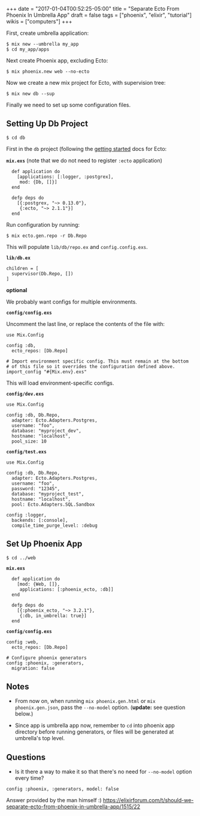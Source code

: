+++
date = "2017-01-04T00:52:25-05:00"
title = "Separate Ecto From Phoenix In Umbrella App"
draft = false
tags = ["phoenix", "elixir", "tutorial"]
wikis = ["computers"]
+++

First, create umbrella application:

    $ mix new --umbrella my_app
    $ cd my_app/apps

Next create Phoenix app, excluding Ecto:

    $ mix phoenix.new web --no-ecto

Now we create a new mix project for Ecto, with supervision tree:

    $ mix new db --sup

Finally we need to set up some configuration files.

## Setting Up Db Project

    $ cd db

First in the `db` project (following the
[getting started](https://hexdocs.pm/ecto/getting-started.html) docs for Ecto:

**`mix.exs`** (note that we do not need to register `:ecto` application)

      def application do
        [applications: [:logger, :postgrex],
         mod: {Db, []}]
      end

      defp deps do
        [{:postgrex, "~> 0.13.0"},
         {:ecto, "~> 2.1.1"}]
      end

Run configuration by running:

    $ mix ecto.gen.repo -r Db.Repo

This will populate `lib/db/repo.ex` and  `config.config.exs`.

**`lib/db.ex`**

    children = [
      supervisor(Db.Repo, [])
    ]

**optional**

We probably want configs for multiple environments.

**`config/config.exs`**

Uncomment the last line, or replace the contents of the file with:

    use Mix.Config

    config :db,
      ecto_repos: [Db.Repo]

    # Import environment specific config. This must remain at the bottom
    # of this file so it overrides the configuration defined above.
    import_config "#{Mix.env}.exs"

This will load environment-specific configs.

**`config/dev.exs`**

    use Mix.Config

    config :db, Db.Repo,
      adapter: Ecto.Adapters.Postgres,
      username: "foo",
      database: "myproject_dev",
      hostname: "localhost",
      pool_size: 10

**`config/test.exs`**

    use Mix.Config

    config :db, Db.Repo,
      adapter: Ecto.Adapters.Postgres,
      username: "foo",
      password: "12345",
      database: "myproject_test",
      hostname: "localhost",
      pool: Ecto.Adapters.SQL.Sandbox

    config :logger,
      backends: [:console],
      compile_time_purge_level: :debug

## Set Up Phoenix App

    $ cd ../web

**`mix.exs`**

      def application do
        [mod: {Web, []},
         applications: [:phoenix_ecto, :db]]
      end

      defp deps do
        [{:phoenix_ecto, "~> 3.2.1"},
         {:db, in_umbrella: true}]
      end

**`config/config.exs`**

    config :web,
      ecto_repos: [Db.Repo]

    # Configure phoenix generators
    config :phoenix, :generators,
      migration: false

## Notes

* From now on, when running `mix phoenix.gen.html` or `mix phoenix.gen.json`,
pass the `--no-model` option. (**update:** see question below.)

* Since app is umbrella app now, remember to `cd` into phoenix app directory
before running generators, or files will be generated at umbrella's top level.

## Questions

* Is it there a way to make it so that there's no need for `--no-model` option
every time?

```
config :phoenix, :generators, model: false
```

Answer provided by the man himself :)
https://elixirforum.com/t/should-we-separate-ecto-from-phoenix-in-umbrella-app/1515/22

